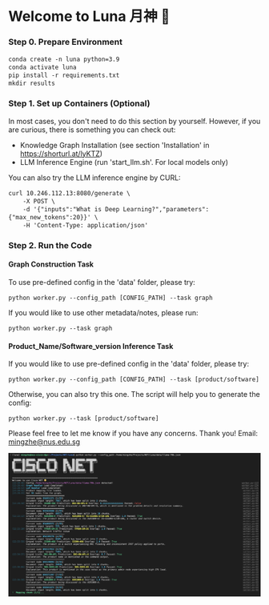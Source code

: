 # Welcome to Luna 月神 🔮

### Step 0. Prepare Environment
```shell
conda create -n luna python=3.9
conda activate luna
pip install -r requirements.txt
mkdir results
```

### Step 1. Set up Containers (Optional)
In most cases, you don't need to do this section by yourself. However, if you are curious, there is something you can check out:
* Knowledge Graph Installation (see section 'Installation' in https://shorturl.at/lyKTZ)
* LLM Inference Engine (run 'start_llm.sh'. For local models only)

You can also try the LLM inference engine by CURL:
```
curl 10.246.112.13:8080/generate \
    -X POST \
    -d '{"inputs":"What is Deep Learning?","parameters":{"max_new_tokens":20}}' \
    -H 'Content-Type: application/json'
```

### Step 2. Run the Code
#### Graph Construction Task
To use pre-defined config in the 'data' folder, please try:
```shell
python worker.py --config_path [CONFIG_PATH] --task graph
```

If you would like to use other metadata/notes, please run:
```shell
python worker.py --task graph
```

#### Product_Name/Software_version Inference Task
If you would like to use pre-defined config in the 'data' folder, please try:
```shell
python worker.py --config_path [CONFIG_PATH] --task [product/software]
```

Otherwise, you can also try this one. The script will help you to generate the config:
```shell
python worker.py --task [product/software]
```

Please feel free to let me know if you have any concerns. Thank you!
Email: mingzhe@nus.edu.sg

![Demo](data/demo.png)
